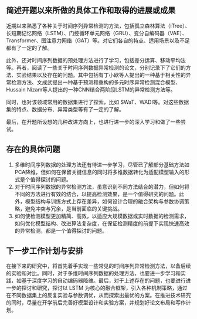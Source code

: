 ## 简述开题以来所做的具体工作和取得的进展或成果

近期以来熟悉了各种关于时间序列异常检测的方法，包括孤立森林算法（iTree）、长短期记忆网络（LSTM）、门控循环单元网络（GRU）、变分自编码器（VAE）、Transformer、图注意力网络（GAT）等。对它们各自的特点、适用场景以及不足都有了一定的了解。

此外，还对时间序列数据的预处理方法进行了学习，包括差分运算、移动平均法等。再者，阅读了一些关于时间序列数据异常检测的论文，分别记录下了它们的方法、实验结果以及存在的问题。其中包括有丁小欧等人提出的一种基于相关性的异常检测方法、文成武提出一种基于预测和重构的多元时序异常检测混合模型、Hussain Nizam等人提出的一种CNN结合两阶段LSTM的异常检测方法等。

同时，也对该领域常用的数据集进行了探索，比如 SWaT、WADI等。对这些数据集的特点、数据分布、异常类型等有了一定的了解。

最后，在开题所设想的几种改进方向上，也进行进一步的深入学习和做了一些尝试。

## 存在的具体问题

1. 多维时间序列数据的处理方法还有待进一步学习，尽管已了解部分基础方法如PCA降维，但如何在保留关键信息的同时将多维数据转化为适配模型输入的形式是个值得探讨的问题。
2. 对于时间序列数据的异常检测方法，虽意识到不同方法结合的潜力，但如何将不同的方法进行有效的结合，以提高检测效果，是一个值得研究的问题。此外，模型结构与训练方式上存在差异，如何设计合理的融合架构与参数协调策略，避免冲突与冗余，是当前面临的关键挑战。
3. 如何使检测模型更加精简、高效，以适应大规模数据或实时数据的检测需求，如何优化模型结构、改进算法复杂度，在保证检测精度的前提下实现快速高效的异常检测，都是一个值得探讨的问题。

## 下一步工作计划与安排

在接下来的研究中，将首先着手实现一些常见的时间序列异常检测方法，以备后续的实验和对比。同时，对于多维时间序列数据的处理方法，也要进一步学习和实践，如基于深度学习的自动编码器降维。最后，对于上述存在的问题，也要进行进一步的探讨和研究，探讨以 LSTM 为核心的融合框架，引入各种机制策略，通过在不同数据集上的反复实验与参数调优，从而探索出最优的方案。在推进技术研究的同时，尽量在开学前后完善好模型设计和实验方案，并规划好论文布局和写作计划。
